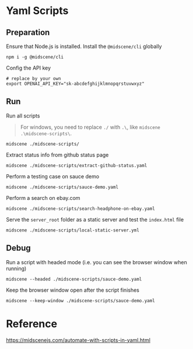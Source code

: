 # Yaml Scripts

## Preparation

Ensure that Node.js is installed. Install the `@midscene/cli` globally

```shell
npm i -g @midscene/cli
```

Config the API key

```shell
# replace by your own
export OPENAI_API_KEY="sk-abcdefghijklmnopqrstuvwxyz"
```

## Run

Run all scripts

> For windows, you need to replace `./` with `.\`, like `midscene .\midscene-scripts\`.

```shell
midscene ./midscene-scripts/
```

Extract status info from github status page

```shell
midscene ./midscene-scripts/extract-github-status.yaml
```

Perform a testing case on sauce demo

```shell
midscene ./midscene-scripts/sauce-demo.yaml
```

Perform a search on ebay.com

```shell
midscene ./midscene-scripts/search-headphone-on-ebay.yaml
```

Serve the `server_root` folder as a static server and test the `index.html` file

```shell
midscene ./midscene-scripts/local-static-server.yml
```

## Debug

Run a script with headed mode (i.e. you can see the browser window when running)

```shell
midscene --headed ./midscene-scripts/sauce-demo.yaml
```

Keep the browser window open after the script finishes

```shell
midscene --keep-window ./midscene-scripts/sauce-demo.yaml
```

# Reference

https://midscenejs.com/automate-with-scripts-in-yaml.html